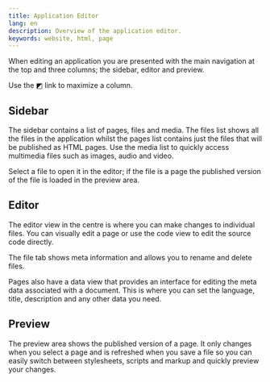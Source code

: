 ```yaml
---
title: Application Editor
lang: en
description: Overview of the application editor.
keywords: website, html, page
---
```


When editing an application you are presented with the main navigation 
at the top and three columns; the sidebar, editor and preview.

Use the ◩ link to maximize a column.

## Sidebar

The sidebar contains a list of pages, files and media. The files 
list shows all the files in the application whilst the pages list 
contains just the files that will be published as HTML pages. Use the 
media list to quickly access multimedia files such as images, audio 
and video.

Select a file to open it in the editor; if the file is a page the 
published version of the file is loaded in the preview area.

## Editor

The editor view in the centre is where you can make changes to 
individual files. You can visually edit a page or use the code view to 
edit the source code directly.

The file tab shows meta information and allows you to rename and 
delete files.

Pages also have a data view that provides an interface for editing 
the meta data associated with a document. This is where you can set 
the language, title, description and any other data you need.

## Preview

The preview area shows the published version of a page. It only 
changes when you select a page and is refreshed when you save a file 
so you can easily switch between stylesheets, scripts and markup and 
quickly preview your changes.